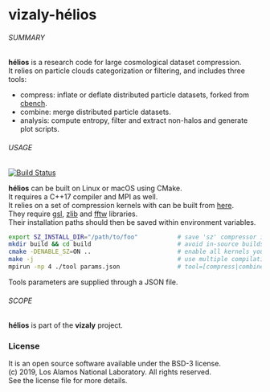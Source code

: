 # vizaly-hélios


###### SUMMARY

**hélios** is a research code for large cosmological dataset compression.  
It relies on particle clouds categorization or filtering, and includes three tools:

- compress: inflate or deflate distributed particle datasets, forked from [cbench](https://github.com/lanl/VizAly-Foresight).
- combine: merge distributed particle datasets.
- analysis: compute entropy, filter and extract non-halos and generate plot scripts.


###### USAGE 

[![Build Status](https://travis-ci.com/lanl/VizAly-Helios.svg?branch=master)](https://travis-ci.com/lanl/VizAly-Helios)

**hélios** can be built on Linux or macOS using CMake.  
It requires a C++17 compiler and MPI as well.  
It relies on a set of compression kernels with can be built from [here](https://github.com/hobywan/compressors).  
They require [gsl](https://www.gnu.org/software/gsl/), [zlib](https://zlib.net) and [fftw](http://www.fftw.org) libraries.  
Their installation paths should then be saved within environment variables.  

```bash
export SZ_INSTALL_DIR="/path/to/foo"           # save 'sz' compressor installation path
mkdir build && cd build                        # avoid in-source builds
cmake -DENABLE_SZ=ON ..                        # enable all kernels you want
make -j                                        # use multiple compilation jobs 
mpirun -np 4 ./tool params.json                # tool=[compress|combine|analyzer]
```

Tools parameters are supplied through a JSON file.    

###### SCOPE

**hélios** is part of the **vizaly** project.  

### License

It is an open source software available under the BSD-3 license.  
(c) 2019, Los Alamos National Laboratory. All rights reserved.  
See the license file for more details.  

